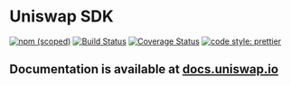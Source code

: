 # Uniswap SDK

[![npm (scoped)](https://img.shields.io/npm/v/@uniswap/sdk.svg)](https://www.npmjs.com/package/@uniswap/sdk)
[![Build Status](https://travis-ci.org/Uniswap/uniswap-sdk.svg?branch=master)](https://travis-ci.org/Uniswap/uniswap-sdk)
[![Coverage Status](https://coveralls.io/repos/github/Uniswap/uniswap-sdk/badge.svg?branch=master)](https://coveralls.io/github/Uniswap/uniswap-sdk?branch=master)
[![code style: prettier](https://img.shields.io/badge/code_style-prettier-ff69b4.svg?style=flat-square)](https://github.com/prettier/prettier)

## Documentation is available at [docs.uniswap.io](https://docs.uniswap.io/sdk-documentation/get-started)

